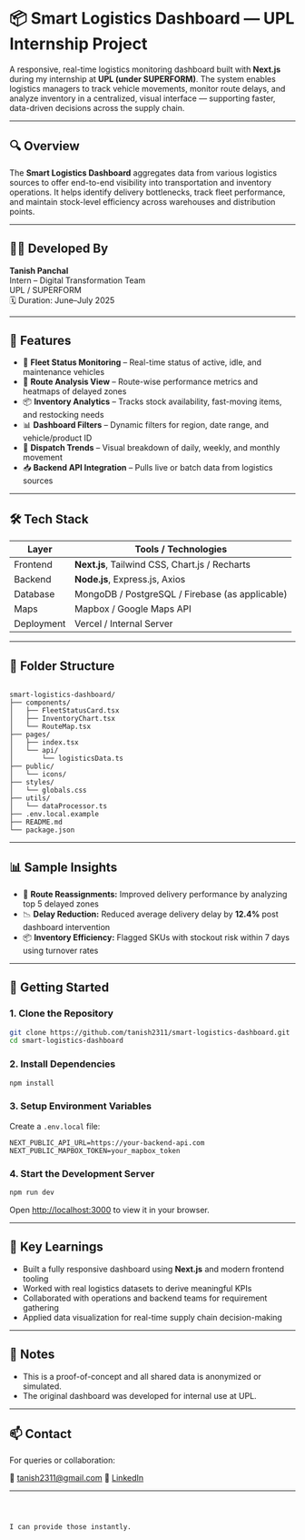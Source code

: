 
# 📦 Smart Logistics Dashboard — UPL Internship Project

A responsive, real-time logistics monitoring dashboard built with **Next.js** during my internship at **UPL (under SUPERFORM)**. The system enables logistics managers to track vehicle movements, monitor route delays, and analyze inventory in a centralized, visual interface — supporting faster, data-driven decisions across the supply chain.

---

## 🔍 Overview

The **Smart Logistics Dashboard** aggregates data from various logistics sources to offer end-to-end visibility into transportation and inventory operations. It helps identify delivery bottlenecks, track fleet performance, and maintain stock-level efficiency across warehouses and distribution points.

---

## 👨‍💻 Developed By

**Tanish Panchal**  
Intern – Digital Transformation Team  
UPL / SUPERFORM  
🗓️ Duration: June–July 2025

---

## 🎯 Features

- 🚚 **Fleet Status Monitoring** – Real-time status of active, idle, and maintenance vehicles
- 📍 **Route Analysis View** – Route-wise performance metrics and heatmaps of delayed zones
- 📦 **Inventory Analytics** – Tracks stock availability, fast-moving items, and restocking needs
- 📊 **Dashboard Filters** – Dynamic filters for region, date range, and vehicle/product ID
- 📅 **Dispatch Trends** – Visual breakdown of daily, weekly, and monthly movement
- 📥 **Backend API Integration** – Pulls live or batch data from logistics sources

---

## 🛠 Tech Stack

| Layer       | Tools / Technologies                          |
|-------------|-----------------------------------------------|
| Frontend    | **Next.js**, Tailwind CSS, Chart.js / Recharts |
| Backend     | **Node.js**, Express.js, Axios                |
| Database    | MongoDB / PostgreSQL / Firebase (as applicable) |
| Maps        | Mapbox / Google Maps API                      |
| Deployment  | Vercel / Internal Server                      |

---

## 📁 Folder Structure

```

smart-logistics-dashboard/
├── components/
│   ├── FleetStatusCard.tsx
│   ├── InventoryChart.tsx
│   └── RouteMap.tsx
├── pages/
│   ├── index.tsx
│   └── api/
│       └── logisticsData.ts
├── public/
│   └── icons/
├── styles/
│   └── globals.css
├── utils/
│   └── dataProcessor.ts
├── .env.local.example
├── README.md
└── package.json

````

---

## 📊 Sample Insights

- 🔁 **Route Reassignments:** Improved delivery performance by analyzing top 5 delayed zones
- 📉 **Delay Reduction:** Reduced average delivery delay by **12.4%** post dashboard intervention
- 📦 **Inventory Efficiency:** Flagged SKUs with stockout risk within 7 days using turnover rates

---

## 🚀 Getting Started

### 1. Clone the Repository

```bash
git clone https://github.com/tanish2311/smart-logistics-dashboard.git
cd smart-logistics-dashboard
````

### 2. Install Dependencies

```bash
npm install
```

### 3. Setup Environment Variables

Create a `.env.local` file:

```env
NEXT_PUBLIC_API_URL=https://your-backend-api.com
NEXT_PUBLIC_MAPBOX_TOKEN=your_mapbox_token
```

### 4. Start the Development Server

```bash
npm run dev
```

Open [http://localhost:3000](http://localhost:3000) to view it in your browser.

---

## 🧠 Key Learnings

* Built a fully responsive dashboard using **Next.js** and modern frontend tooling
* Worked with real logistics datasets to derive meaningful KPIs
* Collaborated with operations and backend teams for requirement gathering
* Applied data visualization for real-time supply chain decision-making

---

## 📌 Notes

* This is a proof-of-concept and all shared data is anonymized or simulated.
* The original dashboard was developed for internal use at UPL.

---

## 📫 Contact

For queries or collaboration:

📧 [tanish2311@gmail.com](mailto:tanish2311@gmail.com)
🔗 [LinkedIn](https://www.linkedin.com/in/tanish2311/)

---

```



I can provide those instantly.
```

